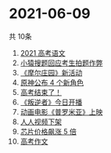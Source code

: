 # 2021-06-09
  共 10条

  <!-- BEGIN -->
  <!-- 最后更新时间:Wed Jun 09 2021 02:17:06 GMT+0000 (Coordinated Universal Time) -->
  1. [2021 高考语文](https://www.zhihu.com/search?q=高考语文)
1. [小猿搜题回应考生拍题作弊](https://www.zhihu.com/search?q=小猿搜题)
1. [《摩尔庄园》新活动](https://www.zhihu.com/search?q=摩尔庄园)
1. [原神公布 4 个新角色](https://www.zhihu.com/search?q=原神)
1. [高考结束了！](https://www.zhihu.com/search?q=高考结束)
1. [《叛逆者》今日开播](https://www.zhihu.com/search?q=叛逆者)
1. [动画电影《普罗米亚》上映](https://www.zhihu.com/search?q=普罗米亚)
1. [人人视频下架](https://www.zhihu.com/search?q=人人视频)
1. [芯片价格飙涨 5 倍](https://www.zhihu.com/search?q=芯片)
1. [高考作文](https://www.zhihu.com/search?q=高考作文)
  <!-- END -->
  